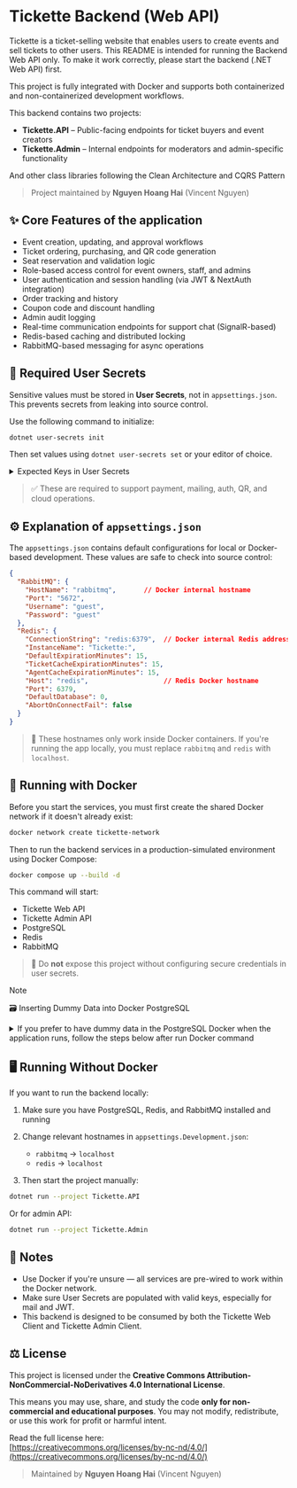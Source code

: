 # Tickette Backend (Web API)

Tickette is a ticket-selling website that enables users to create events and sell tickets to other users. This README is intended for running the Backend Web API only. To make it work correctly, please start the backend (.NET Web API) first.

This project is fully integrated with Docker and supports both containerized and non-containerized development workflows.


This backend contains two projects:

* **Tickette.API** – Public-facing endpoints for ticket buyers and event creators
* **Tickette.Admin** – Internal endpoints for moderators and admin-specific functionality

And other class libraries following the Clean Architecture and CQRS Pattern

> Project maintained by **Nguyen Hoang Hai** (Vincent Nguyen)

## ✨ Core Features of the application

* Event creation, updating, and approval workflows
* Ticket ordering, purchasing, and QR code generation
* Seat reservation and validation logic
* Role-based access control for event owners, staff, and admins
* User authentication and session handling (via JWT & NextAuth integration)
* Order tracking and history
* Coupon code and discount handling
* Admin audit logging
* Real-time communication endpoints for support chat (SignalR-based)
* Redis-based caching and distributed locking
* RabbitMQ-based messaging for async operations

## 🔐 Required User Secrets

Sensitive values must be stored in **User Secrets**, not in `appsettings.json`. This prevents secrets from leaking into source control.

Use the following command to initialize:

```bash
dotnet user-secrets init
```

Then set values using `dotnet user-secrets set` or your editor of choice.

<details>
<summary>Expected Keys in User Secrets</summary>

```json
{
  "Stripe:SecretKey": "<used for processing ticket payments>",
  "QrCodeSecretKey": "<used to encrypt and validate QR check-in codes>",
  "Jwt:Key": "<used to sign and validate authentication tokens>",
  "Jwt:Issuer": "http://localhost:5031",
  "Jwt:Audience": "http://localhost:3000",
  "EmailSettings:UseTls": "True",
  "EmailSettings:UseSsl": "False",
  "EmailSettings:UnsubscribeSecretKey": "<used for unsubscribe links>",
  "EmailSettings:SmtpServer": "smtp.gmail.com",
  "EmailSettings:SmtpPort": "587",
  "EmailSettings:SenderPassword": "<application email password>",
  "EmailSettings:SenderName": "Tickette",
  "EmailSettings:SenderEmail": "<from email address>",
  "EmailSettings:ClientUrl": "http://localhost:3000",
  "EmailSettings:BaseUrl": "http://localhost:5031",
  "AWS:SecretKey": "<AWS credentials>",
  "AWS:S3:BucketName": "<S3 bucket name>",
  "AWS:Region": "<AWS region>",
  "AWS:Profile": "<AWS CLI profile>",
  "AWS:AccessKey": "<AWS access key>"
}
```

</details>

> ✅ These are required to support payment, mailing, auth, QR, and cloud operations.

## ⚙️ Explanation of `appsettings.json`

The `appsettings.json` contains default configurations for local or Docker-based development. These values are safe to check into source control:

```json
{
  "RabbitMQ": {
    "HostName": "rabbitmq",       // Docker internal hostname
    "Port": "5672",
    "Username": "guest",
    "Password": "guest"
  },
  "Redis": {
    "ConnectionString": "redis:6379",  // Docker internal Redis address
    "InstanceName": "Tickette:",
    "DefaultExpirationMinutes": 15,
    "TicketCacheExpirationMinutes": 15,
    "AgentCacheExpirationMinutes": 15,
    "Host": "redis",                   // Redis Docker hostname
    "Port": 6379,
    "DefaultDatabase": 0,
    "AbortOnConnectFail": false
  }
}
```

> 📌 These hostnames only work inside Docker containers. If you're running the app locally, you must replace `rabbitmq` and `redis` with `localhost`.

## 🚀 Running with Docker

Before you start the services, you must first create the shared Docker network if it doesn't already exist:

```bash
docker network create tickette-network
```

Then to run the backend services in a production-simulated environment using Docker Compose:

```bash
docker compose up --build -d
```

This command will start:

* Tickette Web API
* Tickette Admin API
* PostgreSQL
* Redis
* RabbitMQ

> 🛑 Do **not** expose this project without configuring secure credentials in user secrets.

> [!NOTE]
> 🗃️ Inserting Dummy Data into Docker PostgreSQL
<details>
  <summary>
    If you prefer to have dummy data in the PostgreSQL Docker when the application runs, follow the steps below after run Docker command
  </summary>
  
  **Instructions**:
  
  1. Ensure your PostgreSQL container is running. By default, the container is named:
  ```bash
  local-database
  ```
  
  2. Open a terminal session into the container:
  ```bash
  docker exec -it local-database bash
   ```
  
  3. Access the PostgreSQL CLI inside the container:
  ```bash
  psql -U HaiNguyen -d tickette-db
  ```

  4. Once inside the psql prompt, you can manually execute SQL statements or import a file. To run an SQL file that you’ve mounted into the container (e.g. init.sql placed in /init-scripts):
  ```bash
  \i /docker-entrypoint-initdb.d/init.sql
  ```

  5. Verify the inserted data using standard SQL queries `(e.g., SELECT * FROM "events";)`.
  
  🔐 This method is useful when the container already exists and you do not want to recreate it from scratch.
</details>

## 🖥️ Running Without Docker

If you want to run the backend locally:

1. Make sure you have PostgreSQL, Redis, and RabbitMQ installed and running
2. Change relevant hostnames in `appsettings.Development.json`:

   * `rabbitmq` → `localhost`
   * `redis` → `localhost`
3. Then start the project manually:

```bash
dotnet run --project Tickette.API
```

Or for admin API:

```bash
dotnet run --project Tickette.Admin
```

## 📌 Notes

* Use Docker if you're unsure — all services are pre-wired to work within the Docker network.
* Make sure User Secrets are populated with valid keys, especially for mail and JWT.
* This backend is designed to be consumed by both the Tickette Web Client and Tickette Admin Client.

## ⚖️ License

This project is licensed under the **Creative Commons Attribution-NonCommercial-NoDerivatives 4.0 International License**.

This means you may use, share, and study the code **only for non-commercial and educational purposes**. You may not modify, redistribute, or use this work for profit or harmful intent.

Read the full license here:  
[https://creativecommons.org/licenses/by-nc-nd/4.0/](https://creativecommons.org/licenses/by-nc-nd/4.0/)

> Maintained by **Nguyen Hoang Hai** (Vincent Nguyen)
